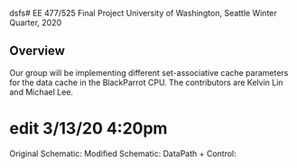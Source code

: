 dsfs# EE 477/525 Final Project
University of Washington, Seattle
Winter Quarter, 2020 

## Overview
Our group will be implementing different set-associative cache parameters for the data cache in the BlackParrot CPU.
The contributors are Kelvin Lin and Michael Lee. 
# edit 3/13/20 4:20pm

Original Schematic: <TODO>
Modified Schematic: <TODO>
DataPath + Control: <TODO>